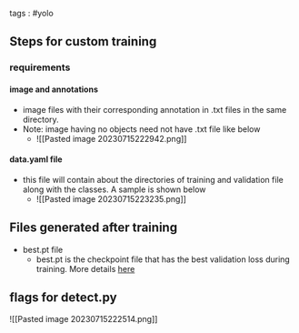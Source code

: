tags : #yolo

## Steps for custom training
### requirements
#### image and annotations
- image files with their corresponding annotation in .txt files in the same directory.
- Note: image having no objects need not have .txt file like below
	- ![[Pasted image 20230715222942.png]]
#### data.yaml file
- this file will contain about the directories of training and validation file along with the classes. A sample is shown below
	- ![[Pasted image 20230715223235.png]]
## Files generated after training
- best.pt file
	- best.pt is the checkpoint file that has the best validation loss during training. More details [here](https://github.com/ultralytics/yolov5/issues/8701)


## flags for detect.py

![[Pasted image 20230715222514.png]]
